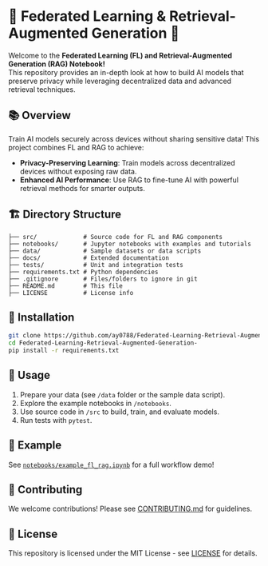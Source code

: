 # 🤖 Federated Learning & Retrieval-Augmented Generation 🚀

Welcome to the **Federated Learning (FL) and Retrieval-Augmented Generation (RAG) Notebook!**  
This repository provides an in-depth look at how to build AI models that preserve privacy while leveraging decentralized data and advanced retrieval techniques.

## 📚 Overview
Train AI models securely across devices without sharing sensitive data! This project combines FL and RAG to achieve:
- **Privacy-Preserving Learning**: Train models across decentralized devices without exposing raw data.
- **Enhanced AI Performance**: Use RAG to fine-tune AI with powerful retrieval methods for smarter outputs.

## 🏗️ Directory Structure
```
├── src/             # Source code for FL and RAG components
├── notebooks/       # Jupyter notebooks with examples and tutorials
├── data/            # Sample datasets or data scripts
├── docs/            # Extended documentation
├── tests/           # Unit and integration tests
├── requirements.txt # Python dependencies
├── .gitignore       # Files/folders to ignore in git
├── README.md        # This file
├── LICENSE          # License info
```

## 🚀 Installation

```bash
git clone https://github.com/ay0788/Federated-Learning-Retrieval-Augmented-Generation-.git
cd Federated-Learning-Retrieval-Augmented-Generation-
pip install -r requirements.txt
```

## 📖 Usage

1. Prepare your data (see `/data` folder or the sample data script).
2. Explore the example notebooks in `/notebooks`.
3. Use source code in `/src` to build, train, and evaluate models.
4. Run tests with `pytest`.

## 📝 Example

See [`notebooks/example_fl_rag.ipynb`](notebooks/example_fl_rag.ipynb) for a full workflow demo!

## 🤝 Contributing

We welcome contributions! Please see [CONTRIBUTING.md](CONTRIBUTING.md) for guidelines.

## 📄 License

This repository is licensed under the MIT License - see [LICENSE](LICENSE) for details.
